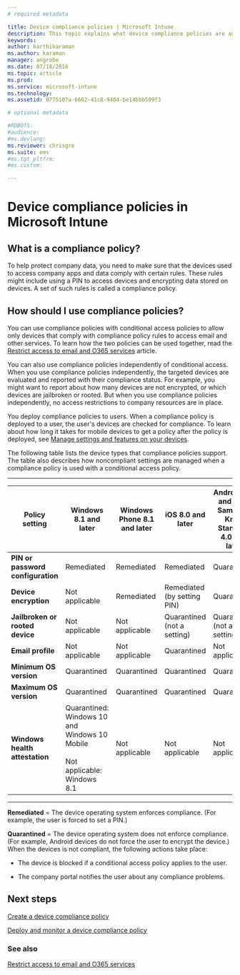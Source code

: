 ```yaml
---
# required metadata

title: Device compliance policies | Microsoft Intune
description: This topic explains what device compliance policies are and how they work.
keywords:
author: karthikaraman
ms.author: karaman
manager: angrobe
ms.date: 07/18/2016
ms.topic: article
ms.prod:
ms.service: microsoft-intune
ms.technology:
ms.assetid: 0775107a-6662-41c8-9404-be14bbb599f3

# optional metadata

#ROBOTS:
#audience:
#ms.devlang:
ms.reviewer: chrisgre
ms.suite: ems
#ms.tgt_pltfrm:
#ms.custom:

---
```


# Device compliance policies in Microsoft Intune
## What is a compliance policy?
To help protect company data, you need to make sure that the devices used to access company apps and data comply with certain rules. These rules might include using a PIN to access devices and encrypting data stored on devices. A set of such rules is called a compliance policy.

## How should I use compliance policies?
You can use compliance policies with conditional access policies to allow only devices that comply with compliance policy rules to access email and other services. To learn how the two policies can be used together, read the [Restrict access to email and O365 services](restrict-access-to-email-and-o365-services-with-microsoft-intune.md) article.

You can also use compliance policies independently of conditional access. When you use compliance policies independently, the targeted devices are evaluated and reported with their compliance status. For example, you might want to report about how many devices are not encrypted, or which devices are jailbroken or rooted. But when you use compliance policies independently, no access restrictions to company resources are in place.

You deploy compliance policies to users. When a compliance policy is deployed to a user, the user's devices are checked for compliance.
To learn about how long it takes for mobile devices to get a policy after the policy is deployed, see [Manage settings and features on your devices](https://docs.microsoft.com/en-us/intune/deploy-use/manage-settings-and-features-on-your-devices-with-microsoft-intune-policies#frequently-asked-questions-about-intune-policies).

The following table lists the device types that compliance policies support. The table also describes how noncompliant settings are managed when a compliance policy is used with a conditional access policy.

-----------------------------

|Policy setting| Windows 8.1 and later| Windows Phone 8.1 and later| iOS 8.0 and later|Android 4.0 and later<br/>Samsung Knox Standard 4.0 and later|
|-----|----|----|----|----|
|**PIN or password configuration** |Remediated|Remediated|Remediated|Quarantined|
|**Device encryption**|Not applicable|Remediated|Remediated (by setting PIN)|Quarantined|
|**Jailbroken or rooted device**|Not applicable|Not applicable|Quarantined (not a setting)|Quarantined (not a setting)|
|**Email profile**|Not applicable|Not applicable|Quarantined|Not applicable|
|**Minimum OS version**|Quarantined|Quarantined|Quarantined|Quarantined|
|**Maximum OS version**|Quarantined|Quarantined|Quarantined|Quarantined|
|**Windows health attestation**|Quarantined: Windows 10 and Windows 10 Mobile<br /><br />Not applicable: Windows 8.1|Not applicable|Not applicable|Not applicable|

------------------------------

**Remediated** = The device operating system enforces compliance. (For example, the user is forced to set a PIN.)

**Quarantined** = The device operating system does not enforce compliance. (For example, Android devices do not force the user to encrypt the device.) When the devices is not compliant, the following actions take place:

-   The device is blocked if a conditional access policy applies to the user.

-   The company portal notifies the user about any compliance problems.

## Next steps
[Create a device compliance policy](create-a-device-compliance-policy-in-microsoft-intune.md)

[Deploy and monitor a device compliance policy](deploy-and-monitor-a-device-compliance-policy-in-microsoft-intune.md)

### See also
[Restrict access to email and O365 services](restrict-access-to-email-and-o365-services-with-microsoft-intune.md)
